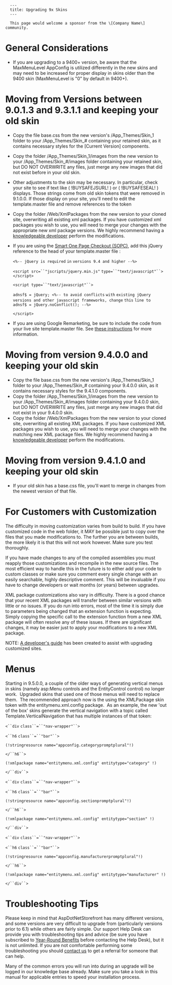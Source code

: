 
      ---
      title: Upgrading 9x Skins
      ---

      This page would welcome a sponsor from the \[Company Name\] community.

General Considerations
======================

*   If you are upgrading to a 9400+ version, be aware that the MaxMenuLevel AppConfig is utilized differently in the new skins and may need to be increased for proper display in skins older than the 9400 skin (MaxMenuLevel is "0" by default in 9400+).

Moving from Versions between 9.0.1.3 and 9.3.1.1 and keeping your old skin
==========================================================================

*   Copy the file base.css from the new version's /App\_Themes/Skin\_1 folder to your /App\_Themes/Skin\_# containing your retained skin, as it contains necessary styles for the \[Current Version\] components.
*   Copy the folder /App\_Themes/Skin\_1/images from the new version to your /App\_Themes/Skin\_#/images folder containing your retained skin, but DO NOT OVERWRITE any files, just merge any new images that did not exist before in your old skin.
*   Other adjustments to the skin may be necessary. In particular, check your site to see if text like ( !BUYSAFEJSURL! ) or ( !BUYSAFESEAL! ) displays. Those strings come from old skin tokens that were removed in 9.1.0.0. If those display on your site, you'll need to edit the template.master file and remove references to the token
*   Copy the folder /Web/XmlPackages from the new version to your cloned site, overwriting all existing xml packages. If you have customized xml packages you wish to use, you will need to merge your changes with the appropriate new xml package versions. We highly recommend having a [knowledgeable developer](http://www.aspdotnetstorefront.com/c-270-development-partners.aspx) perform the modifications.
*   If you are using the [Smart One Page Checkout (SOPC)](http://manual.aspdotnetstorefront.com/p-1685-smart-one-page-checkout-instructions-for-multistore-9400.aspx), add this jQuery reference to the head of your template.master file :  
      
    
    `<%-- jQuery is required` `in` `versions 9.4 and higher --%>`
    
    `<script src=``"jscripts/jquery.min.js"` `type=``"text/javascript"``></script>`
    
    `<script type=``"text/javascript"``>`
    
    `adnsf$ = jQuery; <%-- to avoid conflicts` `with` `existing jQuery versions and other javascript frameworks, change` `this` `line to adnsf$ = jQuery.noConflict(); --%>`
    
    `</script>`
    
*   If you are using Google Remarketing, be sure to include the code from your live site template.master file. See [these instructions](default.aspx?pageid=google_remarketing) for more information.

Moving from version 9.4.0.0 and keeping your old skin
=====================================================

*   Copy the file base.css from the new version's /App\_Themes/Skin\_1 folder to your /App\_Themes/Skin\_# containing your 9.4.0.0 skin, as it contains necessary styles for the 9.4.1.0 components.
*   Copy the folder /App\_Themes/Skin\_1/images from the new version to your /App\_Themes/Skin\_#/images folder containing your 9.4.0.0 skin, but DO NOT OVERWRITE any files, just merge any new images that did not exist in your 9.4.0.0 skin.
*   Copy the folder /Web/XmlPackages from the new version to your cloned site, overwriting all existing XML packages. If you have customized XML packages you wish to use, you will need to merge your changes with the matching new XML package files. We highly recommend having a [knowledgeable developer](http://www.aspdotnetstorefront.com/c-270-development-partners.aspx) perform the modifications.

Moving from version 9.4.1.0 and keeping your old skin
=====================================================

*   If your old skin has a base.css file, you'll want to merge in changes from the newest version of that file.

For Customers with Customization
================================

The difficulty in moving customization varies from build to build. If you have customized code in the web folder, it MAY be possible just to copy over the files that you made modifications to. The further you are between builds, the more likely it is that this will not work however. Make sure you test thoroughly.  
  
If you have made changes to any of the compiled assemblies you must reapply those customizations and recompile in the new source files. The most efficient way to handle this in the future is to either add your code to custom classes or make sure you comment every single change with an easily searchable, highly descriptive comment. This will be invaluable if you have to change developers or wait months (or years) between upgrades.  
  
XML package customizations also vary in difficulty. There is a good chance that your recent XML packages will transfer between similar versions with little or no issues. If you do run into errors, most of the time it is simply due to parameters being changed that an extension function is expecting. Simply copying the specific call to the extension function from a new XML package will often resolve any of these issues. If there are significant changes, it may be easier just to apply your modifications to a new XML package.  
  
NOTE: [A developer's guide](default.aspx?pageid=upgrading_a_customized_store) has been created to assist with upgrading customized sites.  

Menus
=====

Starting in 9.5.0.0, a couple of the older ways of generating vertical menus in skins (namely asp:Menu controls and the EntityControl control) no longer work.  Upgraded skins that used one of those menus will need to replace them.  The recommended approach now is the using the XMLPackage skin token with the entitymenu.xml.config package.  As an example, the new 'out of the box' skins generate the vertical navigation with a topic called Template.VerticalNavigation that has multiple instances of that token:  
  

`<``div` `class``=``"nav-wrapper"``>`

`<``h6` `class``=``"bar"``>`

`(!stringresource name="appconfig.categorypromptplural"!)`

`</``h6``>`

`(!xmlpackage name="entitymenu.xml.config" entitytype="category" !)`

`</``div``>`

`<``div` `class``=``"nav-wrapper"``>`

`<``h6` `class``=``"bar"``>`

`(!stringresource name="appconfig.sectionpromptplural"!)`

`</``h6``>`

`(!xmlpackage name="entitymenu.xml.config" entitytype="section" !)`

`</``div``>`

`<``div` `class``=``"nav-wrapper"``>`

`<``h6` `class``=``"bar"``>`

`(!stringresource name="appconfig.manufacturerpromptplural"!)`

`</``h6``>`

`(!xmlpackage name="entitymenu.xml.config" entitytype="manufacturer" !)`

`</``div``>`

  

Troubleshooting Tips
====================

Please keep in mind that AspDotNetStorefront has many different versions, and some versions are very difficult to upgrade from (particularly versions prior to 6.1) while others are fairly simple. Our support Help Desk can provide you with troubleshooting tips and advice (be sure you have subscribed to [Year-Round Benefits](http://www.aspdotnetstorefront.com/p-917-year-round-benefits.aspx) before contacting the Help Desk), but it is not unlimited. If you are not comfortable performing some troubleshooting you should [contact us](mailto:sales@aspdotnetstorefront.com) to get a referral for someone that can help.  
  
Many of the common errors you will run into during an upgrade will be logged in our knowledge base already. Make sure you take a look in this manual for applicable entries to speed your installation process.
      